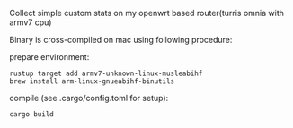 
Collect simple custom stats on my openwrt based router(turris omnia with armv7 cpu)


Binary is cross-compiled on mac using following procedure:


prepare environment:
```
rustup target add armv7-unknown-linux-musleabihf
brew install arm-linux-gnueabihf-binutils
```


compile (see .cargo/config.toml for setup):
```
cargo build
```
